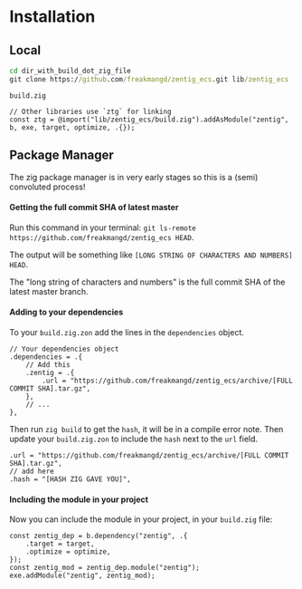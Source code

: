 # Installation
## Local
```cmd
cd dir_with_build_dot_zig_file
git clone https://github.com/freakmangd/zentig_ecs.git lib/zentig_ecs
```

`build.zig`
```zig
// Other libraries use `ztg` for linking
const ztg = @import("lib/zentig_ecs/build.zig").addAsModule("zentig", b, exe, target, optimize, .{});
```

## Package Manager
The zig package manager is in very early stages so this is a (semi) convoluted process!
#### Getting the full commit SHA of latest master
Run this command in your terminal: `git ls-remote https://github.com/freakmangd/zentig_ecs HEAD`.

The output will be something like `[LONG STRING OF CHARACTERS AND NUMBERS] HEAD`.

The "long string of characters and numbers" is the full commit SHA of the latest master branch.
#### Adding to your dependencies
To your `build.zig.zon` add the lines in the `dependencies` object.
```zig
// Your dependencies object
.dependencies = .{
    // Add this
    .zentig = .{
        .url = "https://github.com/freakmangd/zentig_ecs/archive/[FULL COMMIT SHA].tar.gz",
    },
    // ...
},
```
Then run `zig build` to get the `hash`, it will be in a compile error note.
Then update your `build.zig.zon` to include the `hash` next to the `url` field.
```zig
.url = "https://github.com/freakmangd/zentig_ecs/archive/[FULL COMMIT SHA].tar.gz",
// add here
.hash = "[HASH ZIG GAVE YOU]",
```
#### Including the module in your project
Now you can include the module in your project, in your `build.zig` file:
```zig
const zentig_dep = b.dependency("zentig", .{
    .target = target,
    .optimize = optimize,
});
const zentig_mod = zentig_dep.module("zentig");
exe.addModule("zentig", zentig_mod);
```
